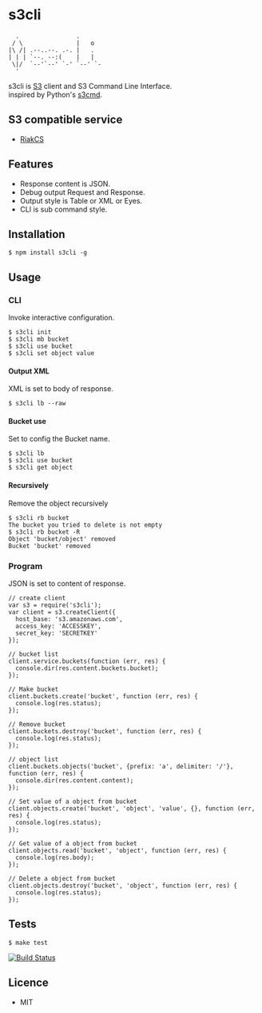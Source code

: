 s3cli
=====

```
  .                .
 / \               |   o
|\ /| .--..--. .-. |   .
| | | `--. --:(    |   |
 \|/  `--'`--' `-' `--' `-
  '
```

s3cli is [S3](http://aws.amazon.com/s3/) client and S3 Command Line Interface.  
inspired by Python's [s3cmd](https://github.com/s3tools/s3cmd).  


## S3 compatible service

* [RiakCS](http://basho.com/products/riakcs/)


## Features

* Response content is JSON.
* Debug output Request and Response.
* Output style is Table or XML or Eyes.
* CLI is sub command style.


## Installation

```
$ npm install s3cli -g
```


## Usage

### CLI
Invoke interactive configuration.

```
$ s3cli init
$ s3cli mb bucket
$ s3cli use bucket
$ s3cli set object value
```

#### Output XML
XML is set to body of response.

```
$ s3cli lb --raw
```


#### Bucket use
Set to config the Bucket name.

```
$ s3cli lb
$ s3cli use bucket
$ s3cli get object
```


#### Recursively
Remove the object recursively

```
$ s3cli rb bucket
The bucket you tried to delete is not empty
$ s3cli rb bucket -R
Object 'bucket/object' removed
Bucket 'bucket' removed
```

### Program
JSON is set to content of response.

```
// create client
var s3 = require('s3cli');
var client = s3.createClient({
  host_base: 's3.amazonaws.com',
  access_key: 'ACCESSKEY',
  secret_key: 'SECRETKEY'
});

// bucket list
client.service.buckets(function (err, res) {
  console.dir(res.content.buckets.bucket);
});

// Make bucket
client.buckets.create('bucket', function (err, res) {
  console.log(res.status);
});
  
// Remove bucket
client.buckets.destroy('bucket', function (err, res) {
  console.log(res.status);
});

// object list
client.buckets.objects('bucket', {prefix: 'a', delimiter: '/'}, function (err, res) {
  console.dir(res.content.content);
});

// Set value of a object from bucket
client.objects.create('bucket', 'object', 'value', {}, function (err, res) {
  console.log(res.status);
});

// Get value of a object from bucket
client.objects.read('bucket', 'object', function (err, res) {
  console.log(res.body);
});

// Delete a object from bucket
client.objects.destroy('bucket', 'object', function (err, res) {
  console.log(res.status);
});
```


## Tests

```
$ make test
```

[![Build Status](https://travis-ci.org/ogom/node-s3cli.png?branch=master)](https://travis-ci.org/ogom/node-s3cli)


## Licence

* MIT
